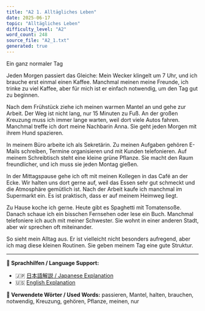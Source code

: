 ```yaml
---
title: "A2 1. Alltägliches Leben"
date: 2025-06-17
topic: "Alltägliches Leben"
difficulty_level: "A2"
word_count: 248
source_file: "A2_1.txt"
generated: true
---
```


Ein ganz normaler Tag

Jeden Morgen passiert das Gleiche: Mein Wecker klingelt um 7 Uhr, und ich brauche erst einmal einen Kaffee. Manchmal meinen meine Freunde, ich trinke zu viel Kaffee, aber für mich ist er einfach notwendig, um den Tag gut zu beginnen.

Nach dem Frühstück ziehe ich meinen warmen Mantel an und gehe zur Arbeit. Der Weg ist nicht lang, nur 15 Minuten zu Fuß. An der großen Kreuzung muss ich immer lange warten, weil dort viele Autos fahren. Manchmal treffe ich dort meine Nachbarin Anna. Sie geht jeden Morgen mit ihrem Hund spazieren.

In meinem Büro arbeite ich als Sekretärin. Zu meinen Aufgaben gehören E-Mails schreiben, Termine organisieren und mit Kunden telefonieren. Auf meinem Schreibtisch steht eine kleine grüne Pflanze. Sie macht den Raum freundlicher, und ich muss sie jeden Montag gießen.

In der Mittagspause gehe ich oft mit meinen Kollegen in das Café an der Ecke. Wir halten uns dort gerne auf, weil das Essen sehr gut schmeckt und die Atmosphäre gemütlich ist. Nach der Arbeit kaufe ich manchmal im Supermarkt ein. Es ist praktisch, dass er auf meinem Heimweg liegt.

Zu Hause koche ich gerne. Heute gibt es Spaghetti mit Tomatensoße. Danach schaue ich ein bisschen Fernsehen oder lese ein Buch. Manchmal telefoniere ich auch mit meiner Schwester. Sie wohnt in einer anderen Stadt, aber wir sprechen oft miteinander.

So sieht mein Alltag aus. Er ist vielleicht nicht besonders aufregend, aber ich mag diese kleinen Routinen. Sie geben meinem Tag eine gute Struktur.

---

**📖 Sprachhilfen / Language Support:**
- 🇯🇵 [日本語解説 / Japanese Explanation](../2025-06-17-a2-1-alltaegliches-leben-jp.html)
- 🇺🇸 [English Explanation](../2025-06-17-a2-1-alltaegliches-leben-en.html)

**📝 Verwendete Wörter / Used Words:**
passieren, Mantel, halten, brauchen, notwendig, Kreuzung, gehören, Pflanze, meinen, nur
